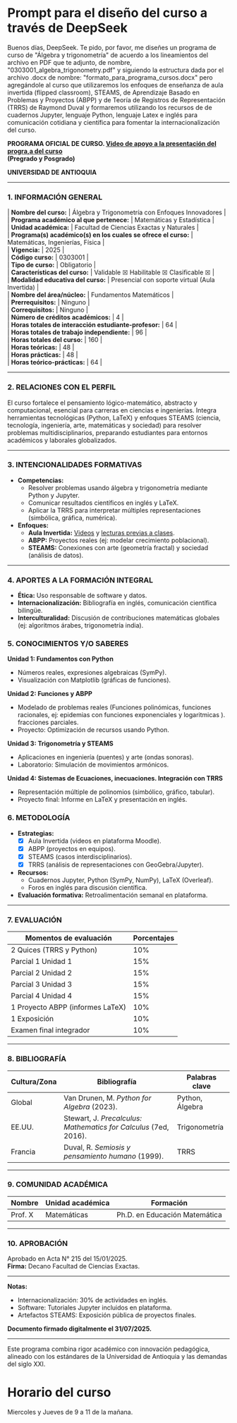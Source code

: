 # Prompt para el diseño del curso a través de DeepSeek  

Buenos días, DeepSeek. Te pido, por favor, me diseñes un programa de curso de "Álgebra y trigonometría" de acuerdo a los lineamientos del archivo en PDF que te adjunto, de nombre, "0303001_algebra_trigonometry.pdf" y siguiendo la estructura dada por el archivo .docx de nombre: "formato_para_programa_cursos.docx" pero agregándole al curso que utilizaremos los enfoques de enseñanza de aula invertida (flipped classroom), STEAMS, de Aprendizaje Basado en Problemas y Proyectos (ABPP) y de Teoría de Registros de Representación (TRRS) de Raymond Duval y formaremos utilizando los recursos de de cuadernos Jupyter, lenguaje Python, lenguaje Latex e inglés para comunicación cotidiana y científica para fomentar la internacionalización del curso.



**PROGRAMA OFICIAL DE CURSO. 
[Video de apoyo a la presentación del progra,a del curso](https://www.youtube.com/watch?v=kahpxoGK5V4)**  
**(Pregrado y Posgrado)**  

**UNIVERSIDAD DE ANTIOQUIA**  

---

### **1. INFORMACIÓN GENERAL**  

| **Nombre del curso:**                | Álgebra y Trigonometría con Enfoques Innovadores |  
| **Programa académico al que pertenece:** | Matemáticas y Estadística |  
| **Unidad académica:**                | Facultad de Ciencias Exactas y Naturales |  
| **Programa(s) académico(s) en los cuales se ofrece el curso:** | Matemáticas, Ingenierías, Física |  
| **Vigencia:**                        | 2025 |  
| **Código curso:**                    | 0303001 |  
| **Tipo de curso:**                   | Obligatorio |  
| **Características del curso:**       | Validable ☒ Habilitable ☒ Clasificable ☒ |  
| **Modalidad educativa del curso:**   | Presencial con soporte virtual (Aula Invertida) |  
| **Nombre del área/núcleo:**          | Fundamentos Matemáticos |  
| **Prerrequisitos:**                  | Ninguno |  
| **Correquisitos:**                   | Ninguno |  
| **Número de créditos académicos:**   | 4 |  
| **Horas totales de interacción estudiante-profesor:** | 64 |  
| **Horas totales de trabajo independiente:** | 96 |  
| **Horas totales del curso:**         | 160 |  
| **Horas teóricas:**                  | 48 |  
| **Horas prácticas:**                 | 48 |  
| **Horas teórico-prácticas:**         | 64 |  

---

### **2. RELACIONES CON EL PERFIL**  
El curso fortalece el pensamiento lógico-matemático, abstracto y computacional, esencial para carreras en ciencias e ingenierías. Integra herramientas tecnológicas (Python, LaTeX) y enfoques STEAMS (ciencia, tecnología, ingeniería, arte, matemáticas y sociedad) para resolver problemas multidisciplinarios, preparando estudiantes para entornos académicos y laborales globalizados.  

---

### **3. INTENCIONALIDADES FORMATIVAS**  
- **Competencias:**  
  - Resolver problemas usando álgebra y trigonometría mediante Python y Jupyter.  
  - Comunicar resultados científicos en inglés y LaTeX.  
  - Aplicar la TRRS para interpretar múltiples representaciones (simbólica, gráfica, numérica).  
- **Enfoques:**  
  - **Aula Invertida:** [Videos](https://www.youtube.com/watch?v=hVqvDjo7d0g&list=PLbk60veMSVKs8Sg9UBxUxqrOmM2s2l6uS) y [lecturas previas a clases](https://github.com/marco-canas/algebra_y_trigonometria).  
  - **ABPP:** Proyectos reales (ej: modelar crecimiento poblacional).  
  - **STEAMS:** Conexiones con arte (geometría fractal) y sociedad (análisis de datos).  

---

### **4. APORTES A LA FORMACIÓN INTEGRAL**  
- **Ética:** Uso responsable de software y datos.  
- **Internacionalización:** Bibliografía en inglés, comunicación científica bilingüe.  
- **Interculturalidad:** Discusión de contribuciones matemáticas globales (ej: algoritmos árabes, trigonometría india).  


### **5. CONOCIMIENTOS Y/O SABERES**  
**Unidad 1: Fundamentos con Python**  
- Números reales, expresiones algebraicas (SymPy).  
- Visualización con Matplotlib (gráficas de funciones).  

**Unidad 2: Funciones y ABPP**  
- Modelado de problemas reales (Funciones polinómicas, funciones racionales, ej: epidemias con funciones exponenciales y logaritmicas ). fracciones parciales.  
- Proyecto: Optimización de recursos usando Python.  

**Unidad 3: Trigonometría y STEAMS**  
- Aplicaciones en ingeniería (puentes) y arte (ondas sonoras).  
- Laboratorio: Simulación de movimientos armónicos.  

**Unidad 4: Sistemas de Ecuaciones, inecuaciones. Integración con TRRS**  
- Representación múltiple de polinomios (simbólico, gráfico, tabular).  
- Proyecto final: Informe en LaTeX y presentación en inglés.  


### **6. METODOLOGÍA**  
- **Estrategias:**  
  - ☒ Aula Invertida (videos en plataforma Moodle).  
  - ☒ ABPP (proyectos en equipos).  
  - ☒ STEAMS (casos interdisciplinarios).  
  - ☒ TRRS (análisis de representaciones con GeoGebra/Jupyter).  
- **Recursos:**  
  - Cuadernos Jupyter, Python (SymPy, NumPy), LaTeX (Overleaf).  
  - Foros en inglés para discusión científica.  
- **Evaluación formativa:** Retroalimentación semanal en plataforma.  

---

### **7. EVALUACIÓN**  
| **Momentos de evaluación**       | **Porcentajes** |  
|----------------------------------|----------------|  
| 2 Quices (TRRS y Python)           | 10%            |  
|Parcial 1 Unidad 1|15%|
|Parcial 2 Unidad 2|15%|
|Parcial 3 Unidad 3|15%|
|Parcial 4 Unidad 4|15%|
| 1 Proyecto ABPP (informes LaTeX)  | 10%            |  
| 1 Exposición           | 10%            |  
| Examen final integrador          | 10%            |  

---

### **8. BIBLIOGRAFÍA**  
| **Cultura/Zona** | **Bibliografía**                                                                 | **Palabras clave** |  
|-------------------|----------------------------------------------------------------------------------|--------------------|  
| Global           | Van Drunen, M. *Python for Algebra* (2023).                                     | Python, Álgebra    |  
| EE.UU.           | Stewart, J. *Precalculus: Mathematics for Calculus* (7ed, 2016).                | Trigonometría      |  
| Francia          | Duval, R. *Semiosis y pensamiento humano* (1999).                               | TRRS               |  

---

### **9. COMUNIDAD ACADÉMICA**  
| **Nombre**            | **Unidad académica**       | **Formación**               |  
|-----------------------|----------------------------|-----------------------------|  
| Prof. X               | Matemáticas                | Ph.D. en Educación Matemática |  

---

### **10. APROBACIÓN**  
Aprobado en Acta N° 215 del 15/01/2025.  
**Firma:** Decano Facultad de Ciencias Exactas.  

--- 

**Notas:**  
- Internacionalización: 30% de actividades en inglés.  
- Software: Tutoriales Jupyter incluidos en plataforma.  
- Artefactos STEAMS: Exposición pública de proyectos finales.  

**Documento firmado digitalmente el 31/07/2025.**  

---  
Este programa combina rigor académico con innovación pedagógica, alineado con los estándares de la Universidad de Antioquia y las demandas del siglo XXI.  

# Horario del curso  

Miercoles y Jueves de 9 a 11 de la mañana.   

